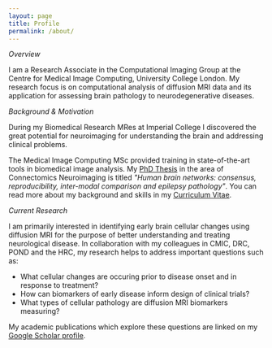 ```yaml
---
layout: page
title: Profile
permalink: /about/
---
```


<em>Overview</em>

I am a Research Associate in the Computational Imaging Group at the Centre for Medical Image Computing, University College London. My research focus is on computational analysis of diffusion MRI data and its application for assessing brain pathology to neurodegenerative diseases.

<em>Background & Motivation</em>

During my Biomedical Research MRes at Imperial College I discovered the great potential for neuroimaging for understanding the brain and addressing clinical problems. 

The Medical Image Computing MSc provided training in state-of-the-art tools in biomedical image analysis. My [PhD Thesis][phd-thesis-link] in the area of Connectomics Neuroimaging is titled <em>"Human brain networks: consensus, reproducibility, inter-modal comparison and epilepsy pathology"</em>. You can read more about my background and skills in my <a href="ChrisParker_CV.pdf">Curriculum Vitae</a>.

<em>Current Research</em>

I am primarily interested in identifying early brain cellular changes using diffusion MRI for the purpose of better understanding and treating neurological disease. In collaboration with my colleagues in CMIC, DRC, POND and the HRC, my research helps to address important questions such as: 
- What cellular changes are occuring prior to disease onset and in response to treatment? 
- How can biomarkers of early disease inform design of clinical trials?
- What types of cellular pathology are diffusion MRI biomarkers measuring? 

My academic publications which explore these questions are linked on my [Google Scholar profile][google-scholar].


[phd-thesis-link]: https://discovery.ucl.ac.uk/id/eprint/1535334/
[google-scholar]: https://scholar.google.com/citations?user=JkLjt2cAAAAJ&hl=en&oi=sra


